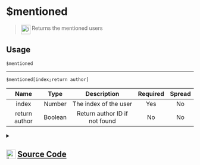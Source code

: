 # $mentioned
> <img align="top" src="https://upload.wikimedia.org/wikipedia/commons/thumb/e/e4/Infobox_info_icon.svg/160px-Infobox_info_icon.svg.png?20150409153300" alt="image" width="25" height="auto"> Returns the mentioned users
## Usage
```
$mentioned
```
---
```
$mentioned[index;return author]
```
| Name | Type | Description | Required | Spread
| :---: | :---: | :---: | :---: | :---: |
index | Number | The index of the user | Yes | No
return author | Boolean | Return author ID if not found | No | No
<details>
<summary>
    
## <img align="top" src="https://cdn4.iconfinder.com/data/icons/iconsimple-logotypes/512/github-512.png" alt="image" width="25" height="auto">  [Source Code](https://github.com/tryforge/ForgeScript-V2/blob/main/src/native/mentioned.ts)
    
</summary>
    
```ts
import { ArgType, NativeFunction, Return } from "../structures"

export default new NativeFunction({
    name: "$mentioned",
    version: "1.0.0",
    brackets: false,
    description: "Returns the mentioned users",
    unwrap: true,
    args: [
        {
            name: "index",
            description: "The index of the user",
            rest: false,
            type: ArgType.Number,
            required: true
        },
        {
            name: "return author",
            description: "Return author ID if not found",
            rest: false,
            type: ArgType.Boolean
        }
    ],
    execute(ctx, [ i, rt ]) {
        const id: string | undefined = this.hasFields ?
            ctx.message?.mentions.users.at(i)?.id :
            ctx.message?.mentions.users.map(x => x.id).join(", ")
        return Return.success(
            id ?? (rt ? ctx.user?.id : undefined)
        )
    },
})
```
    
</details>